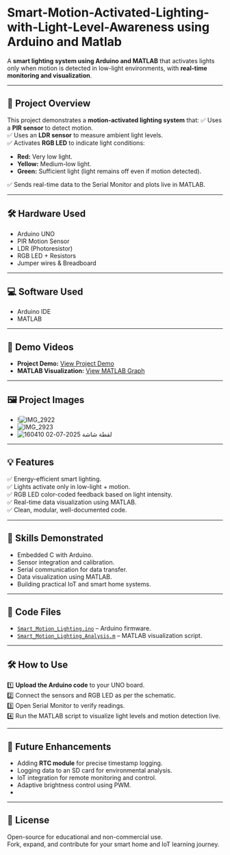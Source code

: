 # Smart-Motion-Activated-Lighting-with-Light-Level-Awareness using Arduino and Matlab

A **smart lighting system using Arduino and MATLAB** that activates lights only when motion is detected in low-light environments, with **real-time monitoring and visualization**.

---

## 📌 Project Overview

This project demonstrates a **motion-activated lighting system** that:
✅ Uses a **PIR sensor** to detect motion.  
✅ Uses an **LDR sensor** to measure ambient light levels.  
✅ Activates **RGB LED** to indicate light conditions:
- **Red:** Very low light.
- **Yellow:** Medium-low light.
- **Green:** Sufficient light (light remains off even if motion detected).

✅ Sends real-time data to the Serial Monitor and plots live in MATLAB.

---

## 🛠️ Hardware Used

- Arduino UNO
- PIR Motion Sensor
- LDR (Photoresistor)
- RGB LED + Resistors
- Jumper wires & Breadboard

---

## 💻 Software Used

- Arduino IDE
- MATLAB

---

## 🎥 Demo Videos

- **Project Demo:** [View Project Demo](https://youtu.be/pB2tL36Ne7w)
- **MATLAB Visualization:** [View MATLAB Graph](https://youtu.be/0JqrCmNld6s)

---

## 🖼️ Project Images

- !![IMG_2922](https://github.com/user-attachments/assets/64017b24-90e0-47fe-a8dc-1aef164ec114)
- ![IMG_2923](https://github.com/user-attachments/assets/bfe035b0-71bb-47ca-ad79-042f07a8d55f)
- ![لقطة شاشة 2025-07-02 160410](https://github.com/user-attachments/assets/42c1d012-1f57-4893-a329-bc4e46738d0a)

---

## 💡 Features

✅ Energy-efficient smart lighting.  
✅ Lights activate only in low-light + motion.  
✅ RGB LED color-coded feedback based on light intensity.  
✅ Real-time data visualization using MATLAB.  
✅ Clean, modular, well-documented code.

---

## 🧩 Skills Demonstrated

- Embedded C with Arduino.
- Sensor integration and calibration.
- Serial communication for data transfer.
- Data visualization using MATLAB.
- Building practical IoT and smart home systems.

---

## 💾 Code Files

- [`Smart_Motion_Lighting.ino`](Smart_Motion_Lighting.ino) – Arduino firmware.
- [`Smart_Motion_Lighting_Analysis.m`](https://github.com/your_repo/Smart_Motion_Lighting_Analysis.m) – MATLAB visualization script.

---

## 🛠️ How to Use

1️⃣ **Upload the Arduino code** to your UNO board.  
2️⃣ Connect the sensors and RGB LED as per the schematic.  
3️⃣ Open Serial Monitor to verify readings.  
4️⃣ Run the MATLAB script to visualize light levels and motion detection live.

---

## 🚀 Future Enhancements

- Adding **RTC module** for precise timestamp logging.
- Logging data to an SD card for environmental analysis.
- IoT integration for remote monitoring and control.
- Adaptive brightness control using PWM.
- 
---

## 📜 License

Open-source for educational and non-commercial use.  
Fork, expand, and contribute for your smart home and IoT learning journey.


